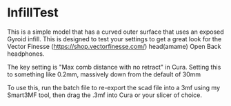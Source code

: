 # InfillTest

This is a simple model that has a curved outer surface that uses an exposed Gyroid infill. This is designed to test your settings to get a great look for the Vector Finesse (https://shop.vectorfinesse.com/) head(amame) Open Back headphones.

The key setting is "Max comb distance with no retract" in Cura. Setting this to something like 0.2mm, massively down from the default of 30mm

To use this, run the batch file to re-export the scad file into a 3mf using my Smart3MF tool, then drag the .3mf into Cura or your slicer of choice.
